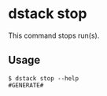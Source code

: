 # dstack stop

This command stops run(s).

## Usage

<div class="termy">

```shell
$ dstack stop --help
#GENERATE#
```

</div>

[//]: # (TODO: Provide examples, incl. `-x`)